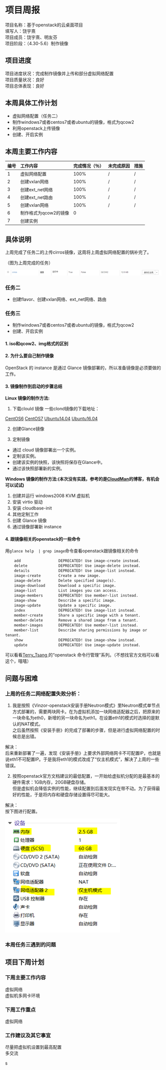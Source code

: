 
# 项目周报

项目名称：基于openstack的云桌面项目</br>
填写人：饶宇熹</br>
项目成员：饶宇熹、明友芬</br>
项目阶段：（4.30-5.6）制作镜像</br>


## 项目进度

项目进度状况：完成制作镜像并上传和部分虚拟网络配置</br>
项目质量状况：良好</br>
项目总体表现：良好</br>


## 本周具体工作计划

* 虚拟网络配置（任务二）
* 制作windows7或者centos7或者ubuntu的镜像，格式为qcow2
* 利用openstack上传镜像
* 创建、开启实例


## 本周主要工作内容 


| 编号 | 工作内容 | 完成情况（％）| 未完成原因 | 措施
| :-------------- | :------------ | :------------ | :------------ | :------------ |
| 1 | 虚拟网络配置 | 100% | / | / |
| 2 | 创建vxlan网络 | 100% | / | / |
| 3 | 创建ext_net网络 | 100% | / | / |
| 4 | 创建ext_net路由 | 100% | / | / |
| 5 | 创建vxlan网络 | 100% | / | / |
| 6 | 制作格式为qcow2的镜像 | 0 |  |
| 7 | 创建实例



## 具体说明

上周完成了任务二的上传cirros镜像，这周将上周虚拟网络配置的锅补完了。

（图为上周完成的任务）

![](../task2/images/img.PNG)

### 任务二

* 创建flavor、创建vxlan网络、ext_net网络、路由



### 任务三


* 制作windows7或者centos7或者ubuntu的镜像，格式为qcow2
* 创建、开启实例

#### 1. iso和qcow2、img格式的区别



#### 2. 为什么要自己制作镜像

OpenStack 的 instance 是通过 Glance 镜像部署的，所以准备镜像是必须要做的工作。

#### 3. 镜像制作到启动的步骤总结

**Linux 镜像的制作方法:**

1. 下载clould 镜像
一些clond镜像的下载地址：

[CentOS6](http://cloud.centos.org/centos/6/images/ )
[CentOS7](http://cloud.centos.org/centos/7/images/ )
[Ubuntu14.04](http://cloud-images.ubuntu.com/trusty/current/) 
[Ubuntu16.04](http://cloud-images.ubuntu.com/xenial/current/ )

2. 创建Glance镜像

3. 定制镜像

* 通过 cloud 镜像部署出一个实例。 
* 定制该实例。 
* 创建该实例的快照，该快照将保存在Glance中。 
* 通过该快照部署新的实例。


**Windows 镜像的制作方法:(本次没有实践，参考的是[CloudMan](http://www.cnblogs.com/CloudMan6/p/6407638.html)的博客，有机会可以试试)**

1. 创建并运行 windows2008 KVM 虚拟机
2. 安装 virtio 驱动
3. 安装 cloudbase-init
4. 其他定制工作
5. 创建 Glance 镜像
6. 通过镜像部署新 instance


#### 4. 跟镜像相关的openstack的一些命令

用`glance help  | grep image`命令查看openstack跟镜像相关的命令


```
    add                 DEPRECATED! Use image-create instead.  
    delete              DEPRECATED! Use image-delete instead.  
    details             DEPRECATED! Use image-list instead.  
    image-create        Create a new image.  
    image-delete        Delete specified image(s).  
    image-download      Download a specific image.  
    image-list          List images you can access.  
    image-members       DEPRECATED! Use member-list instead.  
    image-show          Describe a specific image.  
    image-update        Update a specific image.  
    index               DEPRECATED! Use image-list instead.  
    member-create       Share a specific image with a tenant.  
    member-delete       Remove a shared image from a tenant.  
    member-images       DEPRECATED! Use member-list instead.  
    member-list         Describe sharing permissions by image or tenant.  
    show                DEPRECATED! Use image-show instead.  
    update              DEPRECATED! Use image-update instead. 

```


可以看看[Terry_Tsang ](https://blog.csdn.net/signmem/article/details/19420025)的“openstack 命令行管理”系列。（不想找官方文档可以看这个，嘻嘻）



## 问题与困难

### 上周的任务二网络配置失败分析：
1. 我是按照《Vinzor-openstack安装手册Neutron模式》里Neutron模式单节点方式部署的，需要两块网卡。在为虚拟机添加一块网络适配器之后，把原来的一块命名为eth0，新增的另一块命名为eth1。在设置eth1的模式时选择的是默认的NAT模式。</br>
之后虽然按照《安装手册》的完成了部署的步骤，但是进行虚拟网络配置的时候总是出错。</br>


解决：</br>
后来重新部署了一遍，发现《安装手册》上要求外部网络网卡不可配置IP，也就是说eth1不可配置IP。于是我将eth1的模式改成了“仅主机模式”，解决了上周的一些错误。

2. 按照openstack官方文档建议的最低配置，一开始给虚拟机分配的是最基本的硬件需求：1GB内存，20GB硬盘存储。</br>
但是虚拟机会降低实例的性能，继续配置到后面发现实在带不动。为了获得最好的性能，于是将内存和硬盘存储设置得尽可能大。</br>

解决：</br>
按下图进行配置。

![](images/peizhi.PNG)


### 本周任务三遇到的问题



## 项目下周计划

### 下周主要工作内容

虚拟网络</br>
虚拟机多网卡环境</br>

### 下周工作重点

虚拟网络

### 工作建议及其它事宜

尽量把虚拟机设置到最高配置</br>
多交流</br>


s

